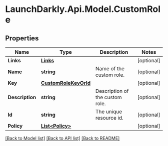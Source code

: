 # LaunchDarkly.Api.Model.CustomRole
## Properties

Name | Type | Description | Notes
------------ | ------------- | ------------- | -------------
**Links** | [**Links**](Links.md) |  | [optional] 
**Name** | **string** | Name of the custom role. | [optional] 
**Key** | [**CustomRoleKeyOrId**](CustomRoleKeyOrId.md) |  | [optional] 
**Description** | **string** | Description of the custom role. | [optional] 
**Id** | **string** | The unique resource id. | [optional] 
**Policy** | [**List&lt;Policy&gt;**](Policy.md) |  | [optional] 

[[Back to Model list]](../README.md#documentation-for-models) [[Back to API list]](../README.md#documentation-for-api-endpoints) [[Back to README]](../README.md)

